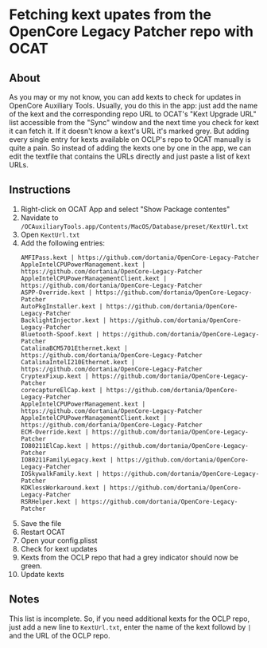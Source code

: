 # Fetching kext upates from the OpenCore Legacy Patcher repo with OCAT

## About

As you may or my not know, you can add kexts to check for updates in OpenCore Auxiliary Tools. Usually, you do this in the app: just add the name of the kext and the corresponding repo URL to OCAT's "Kext Upgrade URL" list accessible from the "Sync" window and the next time you check for kext it can fetch it. If it doesn't know a kext's URL it's marked grey. But adding every single entry for kexts available on OCLP's repo to OCAT manually is quite a pain. So instead of adding the kexts one by one in the app, we can edit the textfile that contains the URLs directly and just paste a list of kext URLs. 

## Instructions

1. Right-click on OCAT App and select "Show Package contentes" 
2. Navidate to `/OCAuxiliaryTools.app/Contents/MacOS/Database/preset/KextUrl.txt`
3. Open `KextUrl.txt`
4. Add the following entries:
    ```
    AMFIPass.kext | https://github.com/dortania/OpenCore-Legacy-Patcher
    AppleIntelCPUPowerManagement.kext | https://github.com/dortania/OpenCore-Legacy-Patcher
    AppleIntelCPUPowerManagementClient.kext | https://github.com/dortania/OpenCore-Legacy-Patcher
    ASPP-Override.kext | https://github.com/dortania/OpenCore-Legacy-Patcher
    AutoPkgInstaller.kext | https://github.com/dortania/OpenCore-Legacy-Patcher
    BacklightInjector.kext | https://github.com/dortania/OpenCore-Legacy-Patcher
    Bluetooth-Spoof.kext | https://github.com/dortania/OpenCore-Legacy-Patcher
    CatalinaBCM5701Ethernet.kext | https://github.com/dortania/OpenCore-Legacy-Patcher
    CatalinaIntelI210Ethernet.kext | https://github.com/dortania/OpenCore-Legacy-Patcher
    CryptexFixup.kext | https://github.com/dortania/OpenCore-Legacy-Patcher
    corecaptureElCap.kext | https://github.com/dortania/OpenCore-Legacy-Patcher
    AppleIntelCPUPowerManagement.kext | https://github.com/dortania/OpenCore-Legacy-Patcher
    AppleIntelCPUPowerManagementClient.kext | https://github.com/dortania/OpenCore-Legacy-Patcher
    ECM-Override.kext | https://github.com/dortania/OpenCore-Legacy-Patcher
    IO80211ElCap.kext | https://github.com/dortania/OpenCore-Legacy-Patcher
    IO80211FamilyLegacy.kext | https://github.com/dortania/OpenCore-Legacy-Patcher
    IOSkywalkFamily.kext | https://github.com/dortania/OpenCore-Legacy-Patcher 
    KDKlessWorkaround.kext | https://github.com/dortania/OpenCore-Legacy-Patcher
    RSRHelper.kext | https://github.com/dortania/OpenCore-Legacy-Patcher
    ```
5. Save the file
6. Restart OCAT
7. Open your config.plisst
8. Check for kext updates
9. Kexts from the OCLP repo that had a grey indicator should now be green.
10. Update kexts

## Notes
This list is incomplete. So, if you need additional kexts for the OCLP repo, just add a new line to `KextUrl.txt`, enter the name of the kext followd by `|` and the URL of the OCLP repo.
